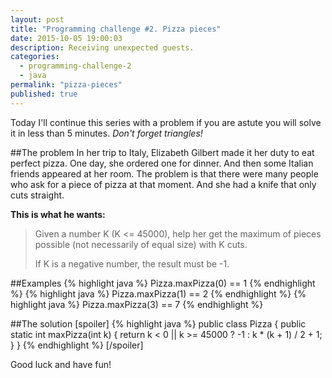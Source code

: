 ```yaml
---
layout: post
title: "Programming challenge #2. Pizza pieces"
date: 2015-10-05 19:00:03
description: Receiving unexpected guests.
categories: 
  - programming-challenge-2
  - java
permalink: "pizza-pieces"
published: true
---
```


Today I'll continue this series with a problem if you are astute you will solve it in less than 5 minutes. *Don't forget triangles!*

##The problem
In her trip to Italy, Elizabeth Gilbert made it her duty to eat perfect pizza. One day, she ordered one for dinner. And then some Italian friends appeared at her room. The problem is that there were many people who ask for a piece of pizza at that moment. And she had a knife that only cuts straight.

**This is what he wants:**

> Given a number K (K <= 45000), help her get the maximum of pieces possible (not necessarily of equal size) with K cuts. 
> 
> If K is a negative number, the result must be -1.

##Examples
{% highlight java %}
Pizza.maxPizza(0) == 1
{% endhighlight %}
{% highlight java %}
Pizza.maxPizza(1) == 2
{% endhighlight %}
{% highlight java %}
Pizza.maxPizza(3) == 7
{% endhighlight %}

##The solution
[spoiler]
{% highlight java %}
public class Pizza {
  public static int maxPizza(int k) {
    return k < 0 || k >= 45000 ? -1 : k * (k + 1) / 2 + 1;
  }
}
{% endhighlight %}
[/spoiler]

Good luck and have fun!
